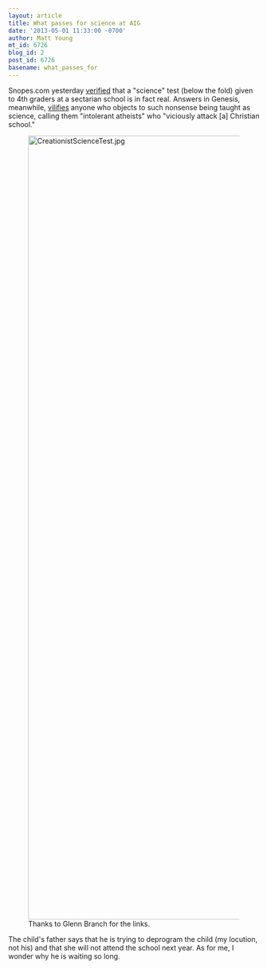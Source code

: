 ```yaml
---
layout: article
title: What passes for science at AIG
date: '2013-05-01 11:33:00 -0700'
author: Matt Young
mt_id: 6726
blog_id: 2
post_id: 6726
basename: what_passes_for
---
```

Snopes.com yesterday [verified](http://www.snopes.com/photos/signs/sciencetest.asp) that a "science" test (below the fold) given to 4th graders at a sectarian school is in fact real. Answers in Genesis, meanwhile, [vilifies](http://www.answersingenesis.org/articles/2013/04/30/atheists-attack-christian-school) anyone who objects to such nonsense being taught as science, calling them "intolerant atheists" who "viciously attack \[a\] Christian school."

<figure>
<img src="{{ site.baseurl }}/uploads/2013/CreationistScienceTest.jpg" alt="CreationistScienceTest.jpg" width="591" height="1570" />
<figcaption markdown="span">
Thanks to Glenn Branch for the links.

</figcaption>
</figure>


The child's father says that he is trying to deprogram the child (my locution, not his) and that she will not attend the school next year. As for me, I wonder why he is waiting so long.
